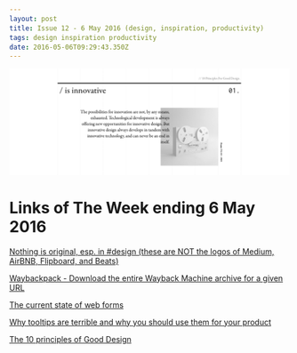 ```yaml
---
layout: post
title: Issue 12 - 6 May 2016 (design, inspiration, productivity)
tags: design inspiration productivity
date: 2016-05-06T09:29:43.350Z
---
```

![Nothing is original, esp. in design](/assets/uploads/issue-12.png "Nothing is original, esp. in design")

# Links of The Week ending 6 May 2016

<a href="https://t.co/JNDsM0rhod" target="_blank">Nothing is original, esp. in #design (these are NOT the logos of Medium, AirBNB, Flipboard, and Beats)</a>

<a href="https://github.com/jsvine/waybackpack" target="_blank">Waybackpack - Download the entire Wayback Machine archive for a given URL</a>

<a href="http://codepen.io/kevinSuttle/post/the-current-state-of-web-forms" target="_blank">The current state of web forms</a>

<a href="https://blog.prototypr.io/why-tooltips-are-terrible-and-why-you-should-use-them-for-your-product-98b66ba6b038#.7sn96wuf0" target="_blank">Why tooltips are terrible and why you should use them for your product</a>

<a href="http://gooddesign.io" target="_blank">The 10 principles of Good Design</a>
